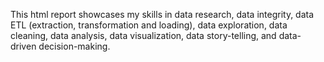 This html report showcases my skills in data research, data integrity, data ETL (extraction, transformation and loading), data exploration, data cleaning, data analysis, data visualization, data story-telling, and data-driven decision-making.
